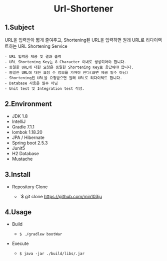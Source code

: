 <div align="center">
<h1>Url-Shortener</h1>
</div>

## 1.Subject 

URL을 입력받아 짧게 줄여주고, Shortening된 URL을 입력하면 원래 URL로 리다이렉트하는 URL Shortening Service

    - URL 입력폼 제공 및 결과 출력
    - URL Shortening Key는 8 Character 이내로 생성되어야 합니다.
    - 동일한 URL에 대한 요청은 동일한 Shortening Key로 응답해야 합니다.
    - 동일한 URL에 대한 요청 수 정보를 가져야 한다(화면 제공 필수 아님)
    - Shortening된 URL을 요청받으면 원래 URL로 리다이렉트 합니다.
    - Database 사용은 필수 아님
    - Unit test 및 Integration test 작성.

 ## 2.Environment 

  - JDK 1.8
  - IntelliJ
  - Gradle 7.1.1
  - lombok 1.18.20
  - JPA / Hibernate
  - Spring boot 2.5.3
  - Junit5
  - H2 Database 
  - Mustache

 ## 3.Install 

  - Repository Clone

    - `$ git clone https://github.com/min103ju

    

## 4.Usage

  - Build

    - `$ ./gradlew bootWar`

  - Execute

    - `$ java -jar ./build/libs/.jar`

    


